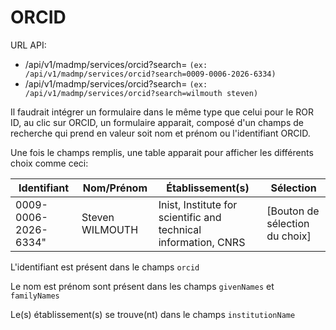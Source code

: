 # ORCID

URL API:
+ /api/v1/madmp/services/orcid?search=<ORCID ID> ``(ex: /api/v1/madmp/services/orcid?search=0009-0006-2026-6334)``
+ /api/v1/madmp/services/orcid?search=<name> ``(ex: /api/v1/madmp/services/orcid?search=wilmouth steven)``

Il faudrait intégrer un formulaire dans le même type que celui pour le ROR ID, au clic sur ORCID, un formulaire apparait, composé d'un champs de recherche qui prend en valeur soit nom et prénom ou l'identifiant ORCID.

Une fois le champs remplis, une table apparait pour afficher les différents choix comme ceci:

| Identifiant | Nom/Prénom | Établissement(s) | Sélection |
| --- | --- | --- | --- |
| 0009-0006-2026-6334" | Steven WILMOUTH | Inist, Institute for scientific and technical information, CNRS | [Bouton de sélection du choix] |

L'identifiant est présent dans le champs ``orcid``

Le nom est prénom sont présent dans les champs ``givenNames`` et ``familyNames``

Le(s) établissement(s) se trouve(nt) dans le champs ``institutionName``